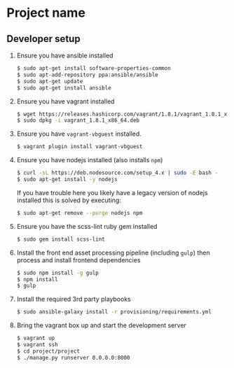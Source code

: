 # Project name

## Developer setup

 1. Ensure you have ansible installed

    ```bash
    $ sudo apt-get install software-properties-common
    $ sudo apt-add-repository ppa:ansible/ansible
    $ sudo apt-get update
    $ sudo apt-get install ansible
    ```

 2. Ensure you have vagrant installed

    ```bash
    $ wget https://releases.hashicorp.com/vagrant/1.8.1/vagrant_1.8.1_x86_64.deb
    $ sudo dpkg -i vagrant_1.8.1_x86_64.deb
    ```

 3. Ensure you have `vagrant-vbguest` installed.

    ```bash
    $ vagrant plugin install vagrant-vbguest
    ```

 5. Ensure you have nodejs installed (also installs `npm`)

    ```bash
    $ curl -sL https://deb.nodesource.com/setup_4.x | sudo -E bash -
    $ sudo apt-get install -y nodejs
    ```

    If you have trouble here you likely have a legacy version of nodejs
    installed this is solved by executing:

    ```bash
    $ sudo apt-get remove --purge nodejs npm
    ```

 4. Ensure you have the scss-lint ruby gem installed

    ```bash
    $ sudo gem install scss-lint
    ```

 6. Install the front end asset processing pipeline (including `gulp`) then
    process and install frontend dependencies

    ```bash
    $ sudo npm install -g gulp
    $ npm install
    $ gulp
    ```
 7. Install the required 3rd party playbooks

    ```bash
    $ sudo ansible-galaxy install -r provisioning/requirements.yml
    ```

 8. Bring the vagrant box up and start the development server

    ```bash
    $ vagrant up
    $ vagrant ssh
    $ cd project/project
    $ ./manage.py runserver 0.0.0.0:8000
    ```
